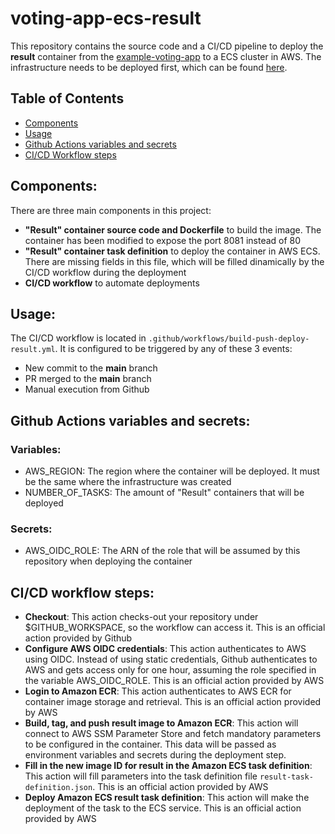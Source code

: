 # voting-app-ecs-result

This repository contains the source code and a CI/CD pipeline to deploy the **result** container from the [example-voting-app](https://github.com/dockersamples/example-voting-app) to a ECS cluster in AWS. The infrastructure needs to be deployed first, which can be found [here](https://github.com/marco-nastasi/voting-app-ecs-infra).

## Table of Contents

- [Components](#components)
- [Usage](#usage)
- [Github Actions variables and secrets](#github-actions-variables-and-secrets)
- [CI/CD Workflow steps](#cicd-workflow-steps)

## Components:

There are three main components in this project:
- **"Result" container source code and Dockerfile** to build the image. The container has been modified to expose the port 8081 instead of 80
- **"Result" container task definition** to deploy the container in AWS ECS. There are missing fields in this file, which will be filled dinamically by the CI/CD workflow during the deployment
- **CI/CD workflow** to automate deployments

## Usage:

The CI/CD workflow is located in `.github/workflows/build-push-deploy-result.yml`. It is configured to be triggered by any of these 3 events:
- New commit to the **main** branch
- PR merged to the **main** branch
- Manual execution from Github

## Github Actions variables and secrets:

### Variables:

- AWS_REGION: The region where the container will be deployed. It must be the same where the infrastructure was created
- NUMBER_OF_TASKS: The amount of "Result" containers that will be deployed

### Secrets:

- AWS_OIDC_ROLE: The ARN of the role that will be assumed by this repository when deploying the container

## CI/CD workflow steps:

- **Checkout**: This action checks-out your repository under $GITHUB_WORKSPACE, so the workflow can access it. This is an official action provided by Github
- **Configure AWS OIDC credentials**: This action authenticates to AWS using OIDC. Instead of using static credentials, Github authenticates to AWS and gets access only for one hour, assuming the role specified in the variable AWS_OIDC_ROLE. This is an official action provided by AWS
- **Login to Amazon ECR**: This action authenticates to AWS ECR for container image storage and retrieval. This is an official action provided by AWS
- **Build, tag, and push result image to Amazon ECR**: This action will connect to AWS SSM Parameter Store and fetch mandatory parameters to be configured in the container. This data will be passed as environment variables and secrets during the deployment step.
- **Fill in the new image ID for result in the Amazon ECS task definition**: This action will fill parameters into the task definition file `result-task-definition.json`. This is an official action provided by AWS
- **Deploy Amazon ECS result task definition**: This action will make the deployment of the task to the ECS service. This is an official action provided by AWS